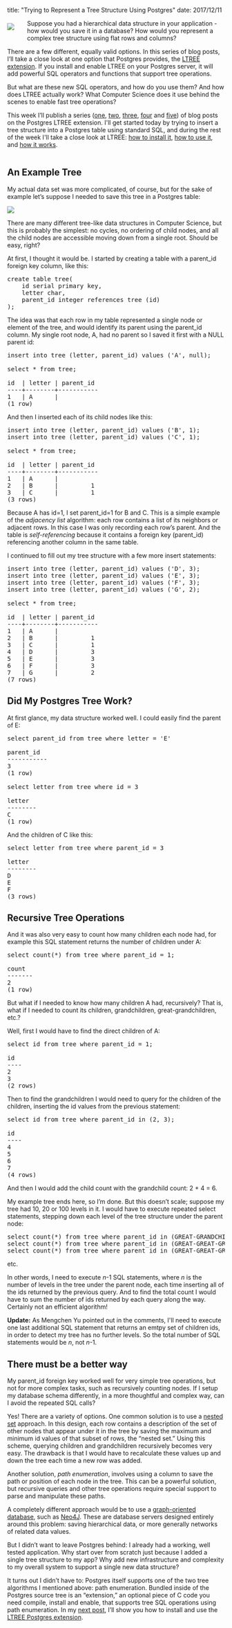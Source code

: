 title: "Trying to Represent a Tree Structure Using Postgres"
date: 2017/12/11

<div style="float: left; padding: 8px 30px 40px 0px; text-align: center; line-height:18px">
  <img src="http://patshaughnessy.net/assets/2017/12/11/tree1.jpg">
</div>

Suppose you had a hierarchical data structure in your application - how would
you save it in a database? How would you represent a complex tree structure
using flat rows and columns?

There are a few different, equally valid options. In this series of blog posts,
I’ll take a close look at one option that Postgres provides, the [LTREE extension](https://www.postgresql.org/docs/current/static/ltree.html). If you
install and enable LTREE on your Postgres server, it will add powerful SQL
operators and functions that support tree operations.

But what are these new SQL operators, and how do you use them? And how does
LTREE actually work? What Computer Science does it use behind the scenes to
enable fast tree operations?

This week I’ll publish a series
([one](http://patshaughnessy.net/2017/12/11/trying-to-represent-a-tree-structure-using-postgres),
[two](http://patshaughnessy.net/2017/12/12/installing-the-postgres-ltree-extension),
[three](http://patshaughnessy.net/2017/12/13/saving-a-tree-in-postgres-using-ltree),
[four](http://patshaughnessy.net/2017/12/14/manipulating-trees-using-sql-and-the-postgres-ltree-extension)
and
[five](http://patshaughnessy.net/2017/12/15/looking-inside-postgres-at-a-gist-index))
of blog posts on the Postgres LTREE extension.  I'll get started today by
trying to insert a tree structure into a Postgres table using standard SQL, and
during the rest of the week I'll take a close look at LTREE: [how to install
it](http://patshaughnessy.net/2017/12/12/installing-the-postgres-ltree-extension),
[how to use
it](http://patshaughnessy.net/2017/12/13/saving-a-tree-in-postgres-using-ltree),
and [how it works](http://patshaughnessy.net/2017/12/15/looking-inside-postgres-at-a-gist-index).

<div style="clear: both"></div>

## An Example Tree

My actual data set was more complicated, of course, but for the sake of example
let’s suppose I needed to save this tree in a Postgres table:

<img src="http://patshaughnessy.net/assets/2017/12/11/example-tree.png">

There are many different tree-like data structures in Computer Science, but
this is probably the simplest: no cycles, no ordering of child nodes, and all
the child nodes are accessible moving down from a single root. Should be easy,
right?

At first, I thought it would be. I started by creating a table with a
<span class="code">parent\_id</span> foreign key column, like this:

<pre>
create table tree(
    id serial primary key,
    letter char,
    parent_id integer references tree (id)
);
</pre>

The idea was that each row in my table represented a single node or element of
the tree, and would identify its parent using the <span class="code">parent\_id</span> column. My single
root node, <span class="code">A</span>, had no parent so I saved it first with
a <span class="code">NULL</span> parent id:

<pre>
insert into tree (letter, parent_id) values ('A', null);

select * from tree;

id  | letter | parent_id 
----+--------+-----------
1   | A      |          
(1 row)
</pre>

And then I inserted each of its child nodes like this:

<pre>
insert into tree (letter, parent_id) values ('B', 1);
insert into tree (letter, parent_id) values ('C', 1);

select * from tree;

id  | letter | parent_id 
----+--------+-----------
1   | A      |          
2   | B      |         1
3   | C      |         1
(3 rows)
</pre>

Because <span class="code">A</span> has <span class="code">id</span>=1, I set
<span class="code">parent\_id</span>=1 for <span class="code">B</span> and
<span class="code">C</span>. This is a simple example of the _adjacency list_
algorithm: each row contains a list of its neighbors or adjacent rows. In this
case I was only recording each row’s parent. And the table is _self-referencing_
because it contains a foreign key (<span class="code">parent\_id</span>)
referencing another column in the same table.

I continued to fill out my tree structure with a few more insert statements:

<pre>
insert into tree (letter, parent_id) values ('D', 3);
insert into tree (letter, parent_id) values ('E', 3);
insert into tree (letter, parent_id) values ('F', 3);
insert into tree (letter, parent_id) values ('G', 2);

select * from tree;

id  | letter | parent_id 
----+--------+-----------
1   | A      |          
2   | B      |         1
3   | C      |         1
4   | D      |         3
5   | E      |         3
6   | F      |         3
7   | G      |         2
(7 rows)
</pre>

## Did My Postgres Tree Work?

At first glance, my data structure worked well. I could easily find the parent
of <span class="code">E</span>:

<pre>
select parent_id from tree where letter = 'E'

parent_id 
-----------
3
(1 row)

select letter from tree where id = 3

letter 
--------
C
(1 row)
</pre>

And the children of <span class="code">C</span> like this:

<pre>
select letter from tree where parent_id = 3

letter 
--------
D
E
F
(3 rows)
</pre>

## Recursive Tree Operations

And it was also very easy to count how many children each node had, for example
this SQL statement returns the number of children under <span class="code">A</span>:

<pre>
select count(*) from tree where parent_id = 1;

count 
-------
2
(1 row)
</pre>

But what if I needed to know how many children <span class="code">A</span> had,
recursively? That is, what if I needed to count its children, grandchildren,
great-grandchildren, etc.?

Well, first I would have to find the direct children of <span class="code">A</span>:

<pre>
select id from tree where parent_id = 1;

id 
----
2
3
(2 rows)
</pre>

Then to find the grandchildren I would need to query for the children of the
children, inserting the id values from the previous statement:

<pre>
select id from tree where parent_id in (2, 3);

id 
----
4
5
6
7
(4 rows)
</pre>

And then I would add the child count with the grandchild count: 2 + 4 = 6.

My example tree ends here, so I’m done. But this doesn’t scale; suppose my tree
had 10, 20 or 100 levels in it. I would have to execute repeated select
statements, stepping down each level of the tree structure under the parent
node:

<pre>
select count(*) from tree where parent_id in (GREAT-GRANDCHILD-IDS);
select count(*) from tree where parent_id in (GREAT-GREAT-GRANDCHILD-IDS);
select count(*) from tree where parent_id in (GREAT-GREAT-GREAT-GRANDCHILD-IDS);
</pre>

etc.

In other words, I need to execute _n_-1 SQL statements, where _n_ is the number of
levels in the tree under the parent node, each time inserting all of the ids
returned by the previous query. And to find the total count I would have to sum
the number of ids returned by each query along the way. Certainly not an
efficient algorithm!

**Update:** As Mengchen Yu pointed out in the comments, I'll need to execute
one last additional SQL statement that returns an emtpy set of children ids, in
order to detect my tree has no further levels. So the total number of SQL
statements would be _n_, not _n_-1.

## There must be a better way

My <span class="code">parent\_id</span> foreign key worked well for very simple
tree operations, but not for more complex tasks, such as recursively counting
nodes. If I setup my database schema differently, in a more thoughtful and
complex way, can I avoid the repeated SQL calls?

Yes! There are a variety of options. One common solution is to use a [nested set](https://en.wikipedia.org/wiki/Nested_set_model)
approach. In this design, each row contains a description of the set of other
nodes that appear under it in the tree by saving the maximum and minimum id
values of that subset of rows, the “nested set.” Using this scheme, querying
children and grandchildren recursively becomes very easy. The drawback is that
I would have to recalculate these values up and down the tree each time a new
row was added.

Another solution, _path enumeration_, involves using a column to save the path or
position of each node in the tree. This can be a powerful solution, but
recursive queries and other tree operations require special support to parse
and manipulate these paths.

A completely different approach would be to use a [graph-oriented
database](https://en.wikipedia.org/wiki/Graph_database), such as
[Neo4J](https://neo4j.com). These are database servers designed entirely around
this problem: saving hierarchical data, or more generally networks of related
data values.

But I didn’t want to leave Postgres behind: I already had a working, well
tested application. Why start over from scratch just because I added a single
tree structure to my app? Why add new infrastructure and complexity to my
overall system to support a single new data structure?

It turns out I didn’t have to: Postgres itself supports one of the two tree
algorithms I mentioned above: path enumeration. Bundled inside of the Postgres
source tree is an “extension,” an optional piece of C code you need compile,
install and enable, that supports tree SQL operations using path enumeration.
In my [next
post](http://patshaughnessy.net/2017/12/12/installing-the-postgres-ltree-extension),
I’ll show you how to install and use the [LTREE Postgres
extension](https://www.postgresql.org/docs/current/static/ltree.html).
